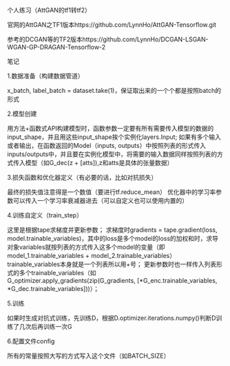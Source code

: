 个人练习（AttGAN的tf1转tf2）

官网的AttGAN之TF1版本https://github.com/LynnHo/AttGAN-Tensorflow.git

参考的DCGAN等的TF2版本https://github.com/LynnHo/DCGAN-LSGAN-WGAN-GP-DRAGAN-Tensorflow-2

笔记

1.数据准备（构建数据管道）

x_batch, label_batch = dataset.take(1)，保证取出来的一个个都是按照batch的形式


2.模型创建

用方法+函数式API构建模型时，函数参数一定要有所有需要传入模型的数据的input_shape，并且用这些input_shape挨个实例化layers.Input;
如果有多个输入或者输出，在函数返回的Model（inputs, outputs）中按照列表的形式传入inputs/outputs中，并且要在实例化模型中，将需要的输入数据同样按照列表的方式传入模型（如G_dec(z + [atts]),z和atts是具体的张量数据）


3.损失函数和优化器定义（有必要的话，比如对抗损失）

最终的损失值注意得是一个数值（要进行tf.reduce_mean）
优化器中的学习率参数可以传入一个学习率衰减器进去（可以自定义也可以使用内置的）


4.训练自定义（train_step）

这里是根据tape求梯度并更新参数；
求梯度时gradients = tape.gradient(loss, model.trainable_variables)，其中的loss是多个model的loss的加权和时，求导对象variables就按列表的方式传入这多个model的变量（即model_1.trainable_variables + model_2.trainable_variables）trainable_variables本身就是一个列表所以用+号；
更新参数时也一样传入列表形式的多个trainable_variables（如G_optimizer.apply_gradients(zip(G_gradients, [*G_enc.trainable_variables, *G_dec.trainable_variables]))）；


5.训练

如果时生成对抗式训练，先训练D，根据D.optimizer.iterations.numpy()判断D训练了几次后再训练一次G


6.配置文件config

所有的常量按照大写的方式写入这个文件（如BATCH_SIZE）

